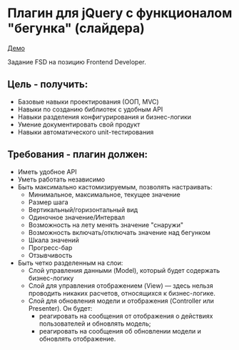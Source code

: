 # Плагин для jQuery с функционалом "бегунка" (слайдера)

[Демо](https://syuzi22.github.io/jquery-slider/)

Задание FSD на позицию Frontend Developer.

## Цель - получить:

- Базовые навыки проектирования (ООП, MVC)
- Навыки по созданию библиотек с удобным API
- Навыки разделения конфигурирования и бизнес-логики
- Умение документировать свой продукт
- Навыки автоматического unit-тестирования

## Требования - плагин должен:

- Иметь удобное API
- Уметь работать независимо
- Быть максимально кастомизируемым, позволять настраивать:
    * Минимальное, максимальное, текущее значение
    * Размер шага
    * Вертикальный/горизонтальный вид
    * Одиночное значение/Интервал
    * Возможность на лету менять значение "снаружи"
    * Возможность включать/отключать значение над бегунком
    * Шкала значений
    * Прогресс-бар
    * Отзывчивость
- Быть четко разделенным на слои:
    * Слой управления данными (Model), который будет содержать бизнес-логику
    * Слой для управления отображением (View) — здесь нельзя проводить никаких расчетов, относящихся к бизнес-логике.
    * Слой для обновления модели и отображения (Controller или Presenter). Он будет:
        * реагировать на сообщения от отображения о действиях пользователей и обновлять модель;
        * реагировать на сообщения об обновлении модели и обновлять отображение.
